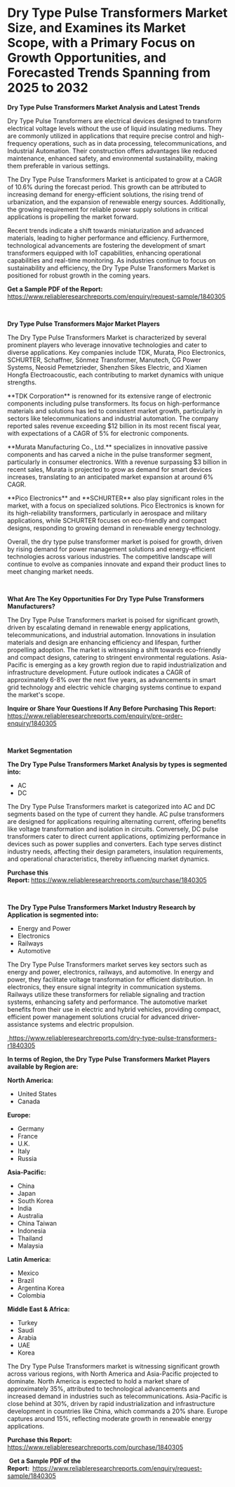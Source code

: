 <p><h1>Dry Type Pulse Transformers Market Size, and Examines its Market Scope, with a Primary Focus on Growth Opportunities, and Forecasted Trends Spanning from 2025 to 2032</h1></p><p><strong>Dry Type Pulse Transformers Market Analysis and Latest Trends</strong></p>
<p><p>Dry Type Pulse Transformers are electrical devices designed to transform electrical voltage levels without the use of liquid insulating mediums. They are commonly utilized in applications that require precise control and high-frequency operations, such as in data processing, telecommunications, and Industrial Automation. Their construction offers advantages like reduced maintenance, enhanced safety, and environmental sustainability, making them preferable in various settings.</p><p>The Dry Type Pulse Transformers Market is anticipated to grow at a CAGR of 10.6% during the forecast period. This growth can be attributed to increasing demand for energy-efficient solutions, the rising trend of urbanization, and the expansion of renewable energy sources. Additionally, the growing requirement for reliable power supply solutions in critical applications is propelling the market forward.</p><p>Recent trends indicate a shift towards miniaturization and advanced materials, leading to higher performance and efficiency. Furthermore, technological advancements are fostering the development of smart transformers equipped with IoT capabilities, enhancing operational capabilities and real-time monitoring. As industries continue to focus on sustainability and efficiency, the Dry Type Pulse Transformers Market is positioned for robust growth in the coming years.</p></p>
<p><strong>Get a Sample PDF of the Report:&nbsp;</strong> <a href="https://www.reliableresearchreports.com/enquiry/request-sample/1840305?utm_campaign=2883&utm_medium=2&utm_source=Github&utm_content=ia&utm_term=16042025&utm_id=dry-type-pulse-transformers">https://www.reliableresearchreports.com/enquiry/request-sample/1840305</a></p>
<p>&nbsp;</p>
<p><strong>Dry Type Pulse Transformers Major Market Players</strong></p>
<p><p>The Dry Type Pulse Transformers Market is characterized by several prominent players who leverage innovative technologies and cater to diverse applications. Key companies include TDK, Murata, Pico Electronics, SCHURTER, Schaffner, Sönmez Transformer, Manutech, CG Power Systems, Neosid Pemetzrieder, Shenzhen Sikes Electric, and Xiamen Hongfa Electroacoustic, each contributing to market dynamics with unique strengths.</p><p>**TDK Corporation** is renowned for its extensive range of electronic components including pulse transformers. Its focus on high-performance materials and solutions has led to consistent market growth, particularly in sectors like telecommunications and industrial automation. The company reported sales revenue exceeding $12 billion in its most recent fiscal year, with expectations of a CAGR of 5% for electronic components.</p><p>**Murata Manufacturing Co., Ltd.** specializes in innovative passive components and has carved a niche in the pulse transformer segment, particularly in consumer electronics. With a revenue surpassing $3 billion in recent sales, Murata is projected to grow as demand for smart devices increases, translating to an anticipated market expansion at around 6% CAGR.</p><p>**Pico Electronics** and **SCHURTER** also play significant roles in the market, with a focus on specialized solutions. Pico Electronics is known for its high-reliability transformers, particularly in aerospace and military applications, while SCHURTER focuses on eco-friendly and compact designs, responding to growing demand in renewable energy technology.</p><p>Overall, the dry type pulse transformer market is poised for growth, driven by rising demand for power management solutions and energy-efficient technologies across various industries. The competitive landscape will continue to evolve as companies innovate and expand their product lines to meet changing market needs.</p></p>
<p>&nbsp;</p>
<p><strong>What Are The Key Opportunities For Dry Type Pulse Transformers Manufacturers?</strong></p>
<p><p>The Dry Type Pulse Transformers market is poised for significant growth, driven by escalating demand in renewable energy applications, telecommunications, and industrial automation. Innovations in insulation materials and design are enhancing efficiency and lifespan, further propelling adoption. The market is witnessing a shift towards eco-friendly and compact designs, catering to stringent environmental regulations. Asia-Pacific is emerging as a key growth region due to rapid industrialization and infrastructure development. Future outlook indicates a CAGR of approximately 6-8% over the next five years, as advancements in smart grid technology and electric vehicle charging systems continue to expand the market's scope.</p></p>
<p><strong>Inquire or Share Your Questions If Any Before Purchasing This Report:</strong> <a href="https://www.reliableresearchreports.com/enquiry/pre-order-enquiry/1840305?utm_campaign=2883&utm_medium=2&utm_source=Github&utm_content=ia&utm_term=16042025&utm_id=dry-type-pulse-transformers">https://www.reliableresearchreports.com/enquiry/pre-order-enquiry/1840305</a></p>
<p>&nbsp;</p>
<p><strong>Market Segmentation</strong></p>
<p><strong>The Dry Type Pulse Transformers Market Analysis by types is segmented into:</strong></p>
<p><ul><li>AC</li><li>DC</li></ul></p>
<p><p>The Dry Type Pulse Transformers market is categorized into AC and DC segments based on the type of current they handle. AC pulse transformers are designed for applications requiring alternating current, offering benefits like voltage transformation and isolation in circuits. Conversely, DC pulse transformers cater to direct current applications, optimizing performance in devices such as power supplies and converters. Each type serves distinct industry needs, affecting their design parameters, insulation requirements, and operational characteristics, thereby influencing market dynamics.</p></p>
<p><strong>Purchase this Report:&nbsp;</strong><a href="https://www.reliableresearchreports.com/purchase/1840305?utm_campaign=2883&utm_medium=2&utm_source=Github&utm_content=ia&utm_term=16042025&utm_id=dry-type-pulse-transformers">https://www.reliableresearchreports.com/purchase/1840305</a></p>
<p>&nbsp;</p>
<p><strong>The Dry Type Pulse Transformers Market Industry Research by Application is segmented into:</strong></p>
<p><ul><li>Energy and Power</li><li>Electronics</li><li>Railways</li><li>Automotive</li></ul></p>
<p><p>The Dry Type Pulse Transformers market serves key sectors such as energy and power, electronics, railways, and automotive. In energy and power, they facilitate voltage transformation for efficient distribution. In electronics, they ensure signal integrity in communication systems. Railways utilize these transformers for reliable signaling and traction systems, enhancing safety and performance. The automotive market benefits from their use in electric and hybrid vehicles, providing compact, efficient power management solutions crucial for advanced driver-assistance systems and electric propulsion.</p></p>
<p><a href="https://www.reliableresearchreports.com/dry-type-pulse-transformers-r1840305?utm_campaign=2883&utm_medium=2&utm_source=Github&utm_content=ia&utm_term=16042025&utm_id=dry-type-pulse-transformers">&nbsp;https://www.reliableresearchreports.com/dry-type-pulse-transformers-r1840305</a></p>
<p><strong>In terms of Region, the Dry Type Pulse Transformers Market Players available by Region are:</strong></p>
<p>
    <p> <strong> North America: </strong>
        <ul>
            <li>United States</li>
            <li>Canada</li>
        </ul>
        </p> 
    <p> <strong> Europe: </strong>
        <ul>
            <li>Germany</li>
            <li>France</li>
            <li>U.K.</li>
            <li>Italy</li>
            <li>Russia</li>
        </ul>
        </p> 
    <p> <strong> Asia-Pacific: </strong>
        <ul>
            <li>China</li>
            <li>Japan</li>
            <li>South Korea</li>
            <li>India</li>
            <li>Australia</li>
            <li>China Taiwan</li>
            <li>Indonesia</li>
            <li>Thailand</li>
            <li>Malaysia</li>
        </ul>
        </p> 
    <p> <strong> Latin America: </strong>
        <ul>
            <li>Mexico</li>
            <li>Brazil</li>
            <li>Argentina Korea</li>
            <li>Colombia</li>
        </ul>
        </p> 
    <p> <strong> Middle East & Africa: </strong>
        <ul>
            <li>Turkey</li>
            <li>Saudi</li>
            <li>Arabia</li>
            <li>UAE</li>
            <li>Korea</li>
        </ul>
    </p>
    </p>
<p><p>The Dry Type Pulse Transformers market is witnessing significant growth across various regions, with North America and Asia-Pacific projected to dominate. North America is expected to hold a market share of approximately 35%, attributed to technological advancements and increased demand in industries such as telecommunications. Asia-Pacific is close behind at 30%, driven by rapid industrialization and infrastructure development in countries like China, which commands a 20% share. Europe captures around 15%, reflecting moderate growth in renewable energy applications.</p></p>
<p><strong>Purchase this Report: </strong><a href="https://www.reliableresearchreports.com/purchase/1840305?utm_campaign=2883&utm_medium=2&utm_source=Github&utm_content=ia&utm_term=16042025&utm_id=dry-type-pulse-transformers">https://www.reliableresearchreports.com/purchase/1840305</a></p>
<p>&nbsp;<strong>Get a Sample PDF of the Report:&nbsp;&nbsp;</strong><a href="https://www.reliableresearchreports.com/enquiry/request-sample/1840305?utm_campaign=2883&utm_medium=2&utm_source=Github&utm_content=ia&utm_term=16042025&utm_id=dry-type-pulse-transformers">https://www.reliableresearchreports.com/enquiry/request-sample/1840305</a></p>
<p><strong></strong></p>
<p><p></p><p></p><p></p></p>